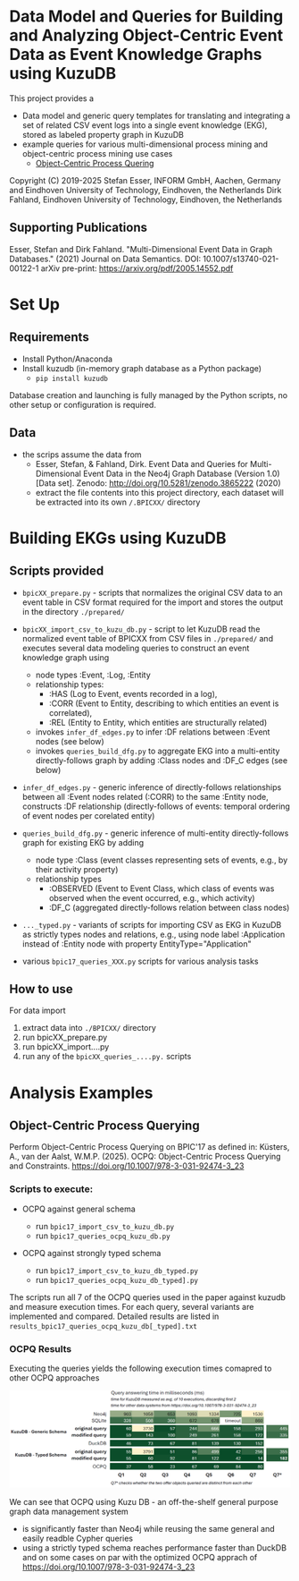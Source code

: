 # Data Model and Queries for Building and Analyzing Object-Centric Event Data as Event Knowledge Graphs using KuzuDB

This project provides a
* Data model and generic query templates for translating and integrating a set of related CSV event logs into a single event knowledge (EKG), stored as labeled property graph in KuzuDB
* example queries for various multi-dimensional process mining and object-centric process mining use cases
  * [Object-Centric Process Quering](#object-centric-process-querying)

Copyright (C) 2019-2025
Stefan Esser, INFORM GmbH, Aachen, Germany and Eindhoven University of Technology, Eindhoven, the Netherlands
Dirk Fahland, Eindhoven University of Technology, Eindhoven, the Netherlands


## Supporting Publications

Esser, Stefan and Dirk Fahland. "Multi-Dimensional Event Data in Graph Databases." (2021)
Journal on Data Semantics. DOI: 10.1007/s13740-021-00122-1
arXiv pre-print: https://arxiv.org/pdf/2005.14552.pdf


# Set Up

## Requirements

* Install Python/Anaconda
* Install kuzudb (in-memory graph database as a Python package)
    * `pip install kuzudb`

Database creation and launching is fully managed by the Python scripts, no other setup or configuration is required.

## Data

* the scrips assume the data from 
   * Esser, Stefan, & Fahland, Dirk. Event Data and Queries for Multi-Dimensional Event Data in the Neo4j Graph Database (Version 1.0) [Data set]. Zenodo: http://doi.org/10.5281/zenodo.3865222  (2020)
   * extract the file contents into this project directory, each dataset will be extracted into its own `/.BPICXX/` directory

# Building EKGs using KuzuDB 

## Scripts provided

* `bpicXX_prepare.py` - scripts that normalizes the original CSV data to an event table in CSV format required for the import and stores the output in the directory `./prepared/`
* `bpicXX_import_csv_to_kuzu_db.py` - script to let KuzuDB read the normalized event table of BPICXX from CSV files in `./prepared/` and executes several data modeling queries to construct an event knowledge graph using 
    * node types :Event, :Log, :Entity
    * relationship types:
        * :HAS (Log to Event, events recorded in a log),
        * :CORR (Event to Entity, describing to which entities an event is correlated), 
        * :REL (Entity to Entity, which entities are structurally related)
    * invokes `infer_df_edges.py` to infer :DF relations between :Event nodes (see below)
    * invokes `queries_build_dfg.py` to aggregate EKG into a multi-entity directly-follows graph by adding :Class nodes and :DF_C edges (see below)
* `infer_df_edges.py` - generic inference of directly-follows relationships between all :Event nodes related (:CORR) to the same :Entity node, constructs :DF relationship (directly-follows of events: temporal ordering of event nodes per corelated entity)
* `queries_build_dfg.py` - generic inference of multi-entity directly-follows graph for existing EKG by adding
    * node type :Class (event classes representing sets of events, e.g., by their activity property)
    * relationship types
        * :OBSERVED (Event to Event Class, which class of events was observed when the event occurred,  e.g., which activity)
        * :DF_C (aggregated directly-follows relation between class nodes)

* `..._typed.py` - variants of scripts for importing CSV as EKG in KuzuDB as strictly types nodes and relations, e.g., using node label :Application instead of :Entity node with property EntityType="Application"
* various `bpic17_queries_XXX.py` scripts for various analysis tasks

## How to use

For data import

1. extract data into `./BPICXX/` directory
2. run bpicXX_prepare.py
3. run bpicXX_import....py
4. run any of the `bpicXX_queries_....py.` scripts


# Analysis Examples

## Object-Centric Process Querying

Perform Object-Centric Process Querying on BPIC'17 as defined in: Küsters, A., van der Aalst, W.M.P. (2025). OCPQ: Object-Centric Process Querying and Constraints. https://doi.org/10.1007/978-3-031-92474-3_23

### Scripts to execute:

* OCPQ against general schema
    * run `bpic17_import_csv_to_kuzu_db.py`
    * run `bpic17_queries_ocpq_kuzu_db.py`

* OCPQ against strongly typed schema
    * run `bpic17_import_csv_to_kuzu_db_typed.py`
    * run `bpic17_queries_ocpq_kuzu_db_typed].py`

The scripts run all 7 of the OCPQ queries used in the paper against kuzudb and measure execution times. For each query, several variants are implemented and compared. Detailed results are listed in `results_bpic17_queries_ocpq_kuzu_db[_typed].txt`

### OCPQ Results

Executing the queries yields the following execution times comapred to other OCPQ approaches

![Results of OCPQ experiments](./results_bpic17_queries_ocpq_kuzu_db.png)

We can see that OCPQ using Kuzu DB - an off-the-shelf general purpose graph data management system
* is significantly faster than Neo4j while reusing the same general and easily readble Cypher queries
* using a strictly typed schema reaches performance faster than DuckDB and on some cases on par with the optimized OCPQ apprach of https://doi.org/10.1007/978-3-031-92474-3_23